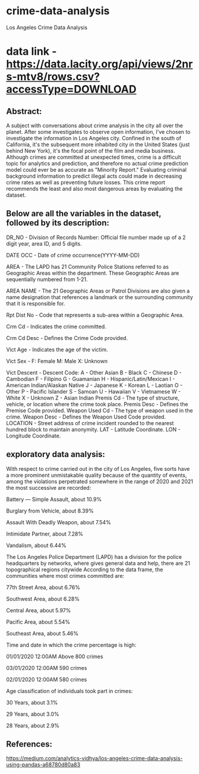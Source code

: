 # crime-data-analysis
Los Angeles Crime Data Analysis
# data link - https://data.lacity.org/api/views/2nrs-mtv8/rows.csv?accessType=DOWNLOAD

## Abstract:
A subject with conversations about crime analysis in the city all over the planet. After some investigates to observe open information, I've chosen to investigate the information in Los Angeles city. Confined in the south of California, it's the subsequent more inhabited city in the United States (just behind New York), it's the focal point of the film and media business.
Although crimes are committed at unexpected times, crime is a difficult topic for analytics and prediction, and therefore no actual crime prediction model could ever be as accurate as "Minority Report." 
Evaluating criminal background information to predict illegal acts could made in decreasing crime rates as well as preventing future losses. 
This crime report recommends the least and also most dangerous areas by evaluating the dataset.



## Below are all the variables in the dataset, followed by its description:
DR_NO - Division of Records Number: Official file number made up of a 2 digit year, area ID, and 5 digits.

DATE OCC - Date of crime occurrence(YYYY-MM-DD)

AREA - The LAPD has 21 Community Police Stations referred to as Geographic Areas within the department. These Geographic Areas are sequentially numbered from 1-21.

AREA NAME - The 21 Geographic Areas or Patrol Divisions are also given a name designation that references a landmark or the surrounding community that it is responsible for.

Rpt Dist No - Code that represents a sub-area within a Geographic Area.

Crm Cd - Indicates the crime committed.

Crm Cd Desc - Defines the Crime Code provided.

Vict Age - Indicates the age of the victim.

Vict Sex - F: Female M: Male X: Unknown

Vict Descent - Descent Code: A - Other Asian B - Black C - Chinese D - Cambodian F - Filipino G - Guamanian H - Hispanic/Latin/Mexican I - American Indian/Alaskan Native J - Japanese K - Korean L - Laotian O - Other P - Pacific Islander S - Samoan U - Hawaiian V - Vietnamese W - White X - Unknown Z - Asian Indian Premis Cd - The type of structure, vehicle, or location where the crime took place. Premis Desc - Defines the Premise Code provided. Weapon Used Cd - The type of weapon used in the crime. Weapon Desc - Defines the Weapon Used Code provided. LOCATION - Street address of crime incident rounded to the nearest hundred block to maintain anonymity. LAT - Latitude Coordinate. LON - Longitude Coordinate.

## exploratory data analysis:

With respect to crime carried out in the city of Los Angeles, five sorts have a more prominent unmistakable quality because of the quantity of events, among the violations perpetrated somewhere in the range of 2020 and 2021 the most successive are recorded:

Battery — Simple Assault, about 10.9%

Burglary from Vehicle, about 8.39%

Assault With Deadly Weapon, about 7.54%

Intimidate Partner, about 7.28%

Vandalism, about 6.44%

The Los Angeles Police Department (LAPD) has a division for the police headquarters by networks, where gives general data and help, there are 21 topographical regions citywide According to the data frame, the communities where most crimes committed are:

77th Street Area, about 6.76%

Southwest Area, about 6.28%

Central Area, about 5.97%

Pacific Area, about 5.54%

Southeast Area, about 5.46%

Time and date in which the crime percentage is high:

01/01/2020 12:00AM Above 800 crimes

03/01/2020 12:00AM 590 crimes

02/01/2020 12:00AM 580 crimes

Age classification of individuals took part in crimes:

30 Years, about 3.1%

29 Years, about 3.0%

28 Years, about 2.9%




## References:
https://medium.com/analytics-vidhya/los-angeles-crime-data-analysis-using-pandas-a68780d80a83

